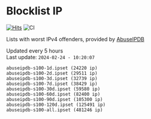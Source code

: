 # Blocklist IP

[![Hits](https://hits.seeyoufarm.com/api/count/incr/badge.svg?url=https%3A%2F%2Fgithub.com%2Fborestad%2Fblocklist-ip%2F&count_bg=%2379C83D&title_bg=%23555555&icon=&icon_color=%23E7E7E7&title=hits&edge_flat=false)](https://hits.seeyoufarm.com)  ![CI](https://img.shields.io/github/workflow/status/borestad/blocklist-ip/CI?style=flat-square)

Lists with worst IPv4 offenders, provided by [AbuseIPDB](https://www.abuseipdb.com/)

<!-- FOOTER-PLACEHOLDER -->
Updated every 5 hours<br>
Last update: `2024-02-24 - 10:20:07`
```
abuseipdb-s100-1d.ipset (24220 ip)
abuseipdb-s100-2d.ipset (29511 ip)
abuseipdb-s100-3d.ipset (32739 ip)
abuseipdb-s100-7d.ipset (38429 ip)
abuseipdb-s100-30d.ipset (59580 ip)
abuseipdb-s100-60d.ipset (82400 ip)
abuseipdb-s100-90d.ipset (105300 ip)
abuseipdb-s100-120d.ipset (125491 ip)
abuseipdb-s100-all.ipset (481246 ip)
```
